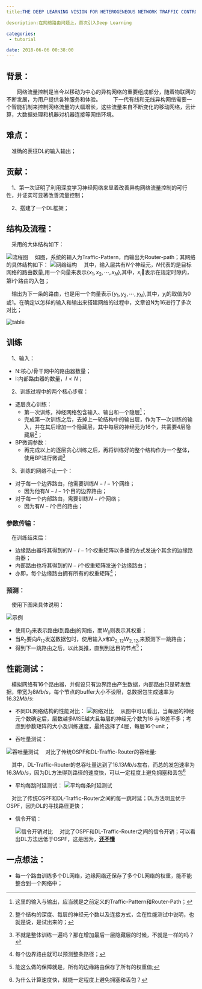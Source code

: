 ```yaml
---
title:THE DEEP LEARNING VISION FOR HETEROGENEOUS NETWORK TRAFFIC CONTROL: PROPOSAL, CHALLENGES, AND FUTURE PERSPECTIVE

description:在网络路由问题上，首次引入Deep Learning

categories:
 - tutorial

date: 2018-06-06 00:38:00
---
```

## 背景：

&emsp;&emsp;网络流量控制是当今以移动为中心的异构网络的重要组成部分，随着物联网的不断发展，为用户提供各种服务和体验。
&emsp;&emsp;下一代有线和无线异构网络需要一个智能机制来控制网络流量的大幅增长，这些流量来自不断变化的移动网络，云计算，大数据处理和机器对机器连接等网络环境。

## 难点：

&emsp;准确的表征DL的输入输出；

## 贡献：

&emsp;1、第一次证明了利用深度学习神经网络来显着改善异构网络流量控制的可行性，并证实可显著改善流量控制；

&emsp;2、搭建了一个DL框架；

## 结构及流程：

&emsp;采用的大体结构如下：

![流程图](https://github.com/albertroger/albertroger.github.io/tree/master/pic/DL-Traffic-Router/DL流程.png)
&emsp;如图，系统的输入为Traffic-Pattern，而输出为Router-path；其网络的具体结构如下：
![网络结构](https://github.com/albertroger/albertroger.github.io/tree/master/pic/DL-Traffic-Router/DL网络结构.png)
&emsp;其中，输入层共有$N$个神经元，$N$代表的是目标网络的路由数量,用一个向量来表示$\lbrace x_1 , x_2, \cdots, x_N \rbrace$,其中，$x_i$表示在规定时隙内，第i个路由的入包；

&emsp;输出为下一条的路由，也是用一个向量表示$\lbrace y_1,y_2,\cdots, y_N \rbrace$,其中，$y_i$的取值为0或1。在确定以怎样的输入和输出来搭建网络的过程中，文章设N为16进行了多次对比；

![table](https://github.com/albertroger/albertroger.github.io/tree/master/pic/DL-Traffic-Router/DL网络输入输出.png)

## 训练

&emsp;1、输入：
- N:核心/骨干网中的路由器数量；
- I:内部路由器的数量，$I<N$；

&emsp;2、训练过程中的两个核心步骤：

- 逐层贪心训练：
  - 第一次训练，神经网络包含输入、输出和一个隐层[^1]；
  - 完成第一次训练之后，去掉上一轮结构中的输出层，作为下一次训练的输入，并在其后增加一个隐藏层，其中每层的神经元为16个，共需要4层隐藏层[^2]；
- BP微调参数：
  - 再完成以上的逐层贪心训练之后，再将训练好的整个结构作为一个整体，使用BP进行微调[^3]

&emsp;3、训练的网络不止一个：

- 对于每一个边界路由，他需要训练$N-I-1$个网络；
  - 因为他有$N-I-1$个目的边界路由；
- 对于每一个内部路由，需要训练$N-I$个网络；
  - 因为有$N-I$个目的路由；

### 参数传输：

&emsp;在训练结束后：

- 边缘路由器将其得到的$N-I-1$个权重矩阵以多播的方式发送个其余的边缘路由器；
- 内部路由也将其得到的$N-I$个权重矩阵发送个边缘路由；
- 亦即，每个边缘路由拥有所有的权重矩阵[^4]；

### 预测：
&emsp;使用下图来具体说明：

![示例](https://github.com/albertroger/albertroger.github.io/tree/master/pic/DL-Traffic-Router/测试示例.png)
- 使用$D_{ij}$来表示路由i到路由j的网络，而$W_{ij}$则表示其权重；
- 当$R_2$要向$R_{12}$发送数据包时，使用输入$x$和$D_{2,12}$$W_{2,12}$,来预测下一跳路由；
- 得到下一跳路由之后，以此类推，直到到达目的节点[^5]；

## 性能测试：
&emsp;模拟网络有16个路由器，并假设只有边界路由产生数据，内部路由只是转发数据，带宽为$8Mb/s$，每个节点的buffer大小不设限，总数据包生成速率为$16.32Mb/s$:

- 不同DL网络结构的性能对比：
  ![网络对比](https://github.com/albertroger/albertroger.github.io/tree/master/pic/DL-Traffic-Router/DL网络结构测试.png)
  &emsp;从图中可以看出，当每层的神经元个数确定后，层数越多MSE越大且每层的神经元个数为16 与18差不多；考虑到参数矩阵的大小及训练速度，最终选择了4层，每层16个unit；

- 吞吐量测试：

![吞吐量测试](https://github.com/albertroger/albertroger.github.io/tree/master/pic/DL-Traffic-Router/DL吞吐量测试.png)
&emsp;对比了传统OSPF和DL-Traffic-Router的吞吐量:

&emsp;其中，DL-Traffic-Router的总吞吐量达到了$16.13Mb/s$左右，而总的发包速率为$16.3Mb/s$，因为DL方法得到路径的速度快，可以一定程度上避免拥塞和丢包[^6]
- 平均每跳时延测试：
![平均每条时延测试](https://github.com/albertroger/albertroger.github.io/tree/master/pic/DL-Traffic-Router/DL每跳时延测试.png)

&emsp;对比了传统OSPF和DL-Traffic-Router之间的每一跳时延；DL方法明显优于OSPF，因为DL的寻找路径更快；

- 信令开销：

  ![信令开销对比](https://github.com/albertroger/albertroger.github.io/tree/master/pic/DL-Traffic-Router/DL信令测试.png)
&emsp;对比了OSPF和DL-Traffic-Router之间的信令开销；可以看出DL方法远低于OSPF，这是因为，**<u>还不懂</u>**

## 一点想法：
- 每一个路由训练多个DL网络，边缘网络还保存了多个DL网络的权重，能不能整合到一个网络中；























[^1]: 这里的输入与输出，应当就是之前定义的Traffic-Pattern和Router-Path；
[^2]: 整个结构的深度、每层的神经元个数以及连接方式，会在性能测试中说明，也就是说，是试出来的；
[^3]: 不就是整体训练一遍吗？那在增加最后一层隐藏层的时候，不就是一样的吗？
[^4]: 每个边界路由就可以预测整条路径；
[^5]: 能这么做的保障就是，所有的边缘路由保存了所有的权重值;
[^6]: 为什么计算速度快，就能一定程度上避免拥塞和丢包？

